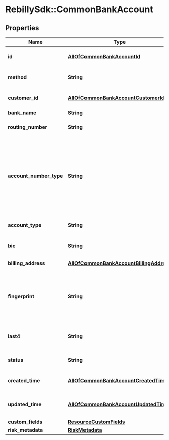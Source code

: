 # RebillySdk::CommonBankAccount

## Properties
Name | Type | Description | Notes
------------ | ------------- | ------------- | -------------
**id** | [**AllOfCommonBankAccountId**](AllOfCommonBankAccountId.md) | The payment instrument ID. | [optional] 
**method** | **String** | The method of payment instrument. | [optional] 
**customer_id** | [**AllOfCommonBankAccountCustomerId**](AllOfCommonBankAccountCustomerId.md) | The customer&#x27;s ID. | [optional] 
**bank_name** | **String** | Bank&#x27;s name. | [optional] 
**routing_number** | **String** | Bank&#x27;s routing number. | [optional] 
**account_number_type** | **String** | Bank&#x27;s account number type. A valid value is basic bank account number (BBAN) or international bank account number (IBAN). | [optional] [default to &#x27;BBAN&#x27;]
**account_type** | **String** | Bank&#x27;s account type. | [optional] 
**bic** | **String** | Bank Identifier Code. | [optional] 
**billing_address** | [**AllOfCommonBankAccountBillingAddress**](AllOfCommonBankAccountBillingAddress.md) | The billing address. | [optional] 
**fingerprint** | **String** | A unique value to identify the bank account. It contains alphanumeric values. | [optional] 
**last4** | **String** | The last 4 digits of the bank account. | [optional] 
**status** | **String** | Bank account status. | [optional] 
**created_time** | [**AllOfCommonBankAccountCreatedTime**](AllOfCommonBankAccountCreatedTime.md) | Bank account created time. | [optional] 
**updated_time** | [**AllOfCommonBankAccountUpdatedTime**](AllOfCommonBankAccountUpdatedTime.md) | Bank account updated time. | [optional] 
**custom_fields** | [**ResourceCustomFields**](ResourceCustomFields.md) |  | [optional] 
**risk_metadata** | [**RiskMetadata**](RiskMetadata.md) |  | [optional] 

